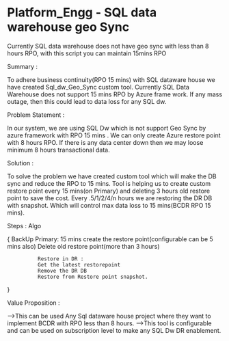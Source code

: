 # Platform_Engg - SQL data warehouse geo Sync
Currently SQL data warehouse does not have geo sync with less than 8 hours RPO, with this script you can maintain 15mins RPO


Summary :

To adhere business continuity(RPO 15 mins) with SQL dataware house we have created Sql_dw_Geo_Sync custom tool. 
Currently SQL Data Warehouse does not support 15 mins RPO by Azure frame work. 
If any mass outage, then this could lead to data loss for any SQL dw.

Problem Statement :

In our system, we are using SQL Dw which is not support Geo Sync by azure framework with RPO 15 mins . 
We can only create Azure restore point with 8 hours RPO. If there is any data center down then we may loose minimum 8 hours transactional data.

Solution : 

To solve the problem we have created custom tool which will make the DB sync and reduce the RPO to 15 mins. Tool is helping us to create custom restore point every 15 mins(on Primary) and deleting 3 hours old restore point to save the cost. 
Every .5/1/2/4/n hours we are restoring the DR DB with snapshot. Which will control max data loss to 15 mins(BCDR RPO 15 mins).

Steps :
Algo

{            BackUp Primary:
              15 mins create the restore point(configurable can be 5 mins also)
              Delete old restore point(more than 3 hours)
              
              Restore in DR :
              Get the latest restorepoint
              Remove the DR DB
              Restore from Restore point snapshot.             
}

Value Proposition  :

-->This can be used Any Sql dataware house project where they want to implement BCDR with RPO less than 8 hours. 
-->This tool is configurable and can be used on subscription level to make any SQL Dw DR enablement.
